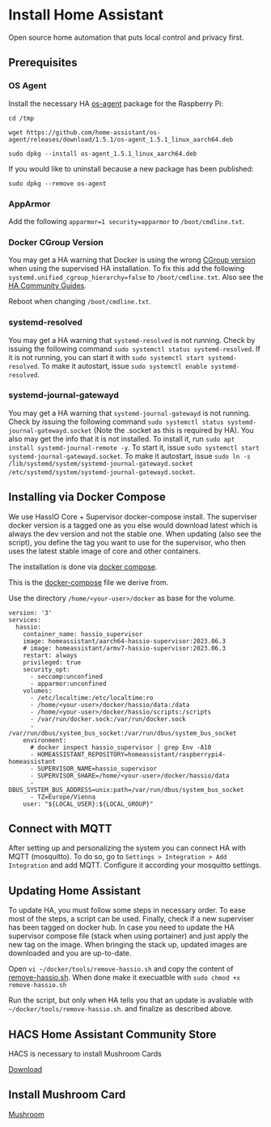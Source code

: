 # Install Home Assistant

Open source home automation that puts local control and privacy first.

## Prerequisites

### OS Agent

Install the necessary HA [os-agent](https://github.com/home-assistant/os-agent#agent-for-home-assistant-os) package for the Raspberry Pi: 

```
cd /tmp

wget https://github.com/home-assistant/os-agent/releases/download/1.5.1/os-agent_1.5.1_linux_aarch64.deb

sudo dpkg --install os-agent_1.5.1_linux_aarch64.deb
```
If you would like to uninstall because a new package has been published:
```
sudo dpkg --remove os-agent
```

### AppArmor

Add the following `apparmor=1 security=apparmor` to `/boot/cmdline.txt`.

### Docker CGroup Version

You may get a HA warning that Docker is using the wrong [CGroup version](https://www.home-assistant.io/more-info/unsupported/cgroup_version/)
when using the supervised HA installation. To fix this add the following `systemd.unified_cgroup_hierarchy=false` to `/boot/cmdline.txt`.
Also see the [HA Community Guides](https://community.home-assistant.io/t/failed-to-switch-to-cgroup-v1-error-on-manual-supervisor-install/487090/2).

Reboot when changing `/boot/cmdline.txt`.

### systemd-resolved

You may get a HA warning that `systemd-resolved` is not running. Check by issuing the following command `sudo systemctl status systemd-resolved`.
If it is not running, you can start it with `sudo systemctl start systemd-resolved`. To make it autostart, issue `sudo systemctl enable systemd-resolved`.

### systemd-journal-gatewayd

You may get a HA warning that `systemd-journal-gatewayd` is not running. Check by issuing the following command `sudo systemctl status systemd-journal-gatewayd.socket` (Note the .socket as this is required by HA). You also may get the info that it is not installed. To install it, run `sudo apt install systemd-journal-remote -y`. To start it, issue `sudo systemctl start systemd-journal-gatewayd.socket`.  To make it autostart, issue `sudo ln -s /lib/systemd/system/systemd-journal-gatewayd.socket /etc/systemd/system/systemd-journal-gatewayd.socket`.

## Installing via Docker Compose

We use HassIO Core + Supervisor docker-compose install. The superviser docker version is a tagged one as you else would download latest which is always the dev version and not the stable one. When updating (also see the script), you define the tag you want to use for the supervisor, who then uses the latest stable image of core and other containers.

The installation is done via [docker compose](https://www.home-assistant.io/installation/alternative/#docker-compose).

This is the [docker-compose](https://github.com/postlund/hassio-compose/blob/master/docker-compose.yaml) file we derive from.

Use the directory `/home/<your-user>/docker` as base for the volume.

```
version: '3'
services:
  hassio:
    container_name: hassio_supervisor
    image: homeassistant/aarch64-hassio-supervisor:2023.06.3
    # image: homeassistant/armv7-hassio-supervisor:2023.06.3
    restart: always
    privileged: true
    security_opt:
      - seccomp:unconfined
      - apparmor:unconfined
    volumes:
      - /etc/localtime:/etc/localtime:ro
      - /home/<your-user>/docker/hassio/data:/data
      - /home/<your-user>/docker/hassio/scripts:/scripts
      - /var/run/docker.sock:/var/run/docker.sock
      - /var/run/dbus/system_bus_socket:/var/run/dbus/system_bus_socket
    environment:
      # docker inspect hassio_supervisor | grep Env -A10
      - HOMEASSISTANT_REPOSITORY=homeassistant/raspberrypi4-homeassistant
      - SUPERVISOR_NAME=hassio_supervisor
      - SUPERVISOR_SHARE=/home/<your-user>/docker/hassio/data
      - DBUS_SYSTEM_BUS_ADDRESS=unix:path=/var/run/dbus/system_bus_socket
      - TZ=Europe/Vienna
    user: "${LOCAL_USER}:${LOCAL_GROUP}"
```

## Connect with MQTT

After setting up and personalizing the system you can connect HA with MQTT (mosquitto). To do so, go to `Settings > Integration > Add Integration` and add MQTT. Configure it according your mosquitto settings.

## Updating Home Assistant

To update HA, you must follow some steps in necessary order. To ease most of the steps, a script can be used. Finally, check if a new superviser has been tagged on docker hub. In case you need to update the HA supervisor compose file (stack when using portainer) and just apply the new tag on the image. When bringing the stack up, updated images are downloaded and you are up-to-date.

Open `vi ~/docker/tools/remove-hassio.sh` and copy the content of [remove-hassio.sh](../scripts/remove-hassio.sh). When done make it execuatble with `sudo chmod +x remove-hassio.sh`

Run the script, but only when HA tells you that an update is avaliable with `~/docker/tools/remove-hassio.sh`. and finalize as described above.

## HACS Home Assistant Community Store

HACS is necessary to install Mushroom Cards

[Download](https://hacs.xyz/docs/setup/download)

## Install Mushroom Card

[Mushroom](https://github.com/piitaya/lovelace-mushroom#installation)
